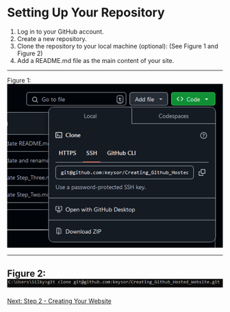 # Setting Up Your Repository
1. Log in to your GitHub account.
2. Create a new repository.
3. Clone the repository to your local machine (optional): (See Figure 1 and Figure 2)
4. Add a README.md file as the main content of your site.
---
Figure 1:
![Git_Link](https://github.com/keysor/Creating_Github_Hosted_Website/blob/main/git_link.png)

---
Figure 2:
![Git_Clone](https://github.com/keysor/Creating_Github_Hosted_Website/blob/main/git_cmd.png)
---
[Next: Step 2 - Creating Your Website](Step_Two.md)
